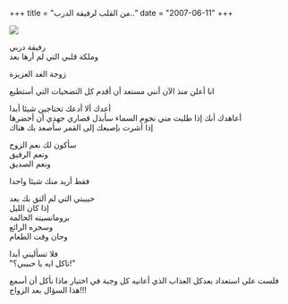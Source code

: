 +++
title = "من القلب لرفيقة الدرب.."
date = "2007-06-11"
+++

[![](https://blogger.googleusercontent.com/img/b/R29vZ2xl/AVvXsEh_xtFy2N5HtRZzZ4QbJqlEy_GnKpllxo5jVOysTDv73iRFdLJxyvtks5rXRNxo4H96u9qA4RIeJfL64Lv_XJ5K32CPCPl8TsLVPgfWAGcZu0iGfAFxU2fFkRHTVwKO2SagYHhgBg/s400/confused.jpg)](https://blogger.googleusercontent.com/img/b/R29vZ2xl/AVvXsEh_xtFy2N5HtRZzZ4QbJqlEy_GnKpllxo5jVOysTDv73iRFdLJxyvtks5rXRNxo4H96u9qA4RIeJfL64Lv_XJ5K32CPCPl8TsLVPgfWAGcZu0iGfAFxU2fFkRHTVwKO2SagYHhgBg/s1600-h/confused.jpg)  

رفيقة دربي  
وملكة قلبي التي لم أرها بعد  
  
زوجة الغد العزيزة  
  
انا أعلن منذ الآن أنني مستعد أن أقدم كل التضحيات التي أستطيع  
  
أعدك ألا أدعك تحتاجين شيئا أبدا  
أعاهدك أنك إذا طلبت مني نجوم السماء سأبذل قصاري جهدي أن أحضرها  
إذا أشرت بإصبعك إلى القمر سأصعد بك هناك  
  
سأكون لك نعم الزوج  
ونعم الرفيق  
ونعم الصديق  
  
فقط أريد منك شيئا واحدا  
  
حبيبتي التي لم ألتق بك بعد  
إذا كان الليل  
برومانسيته الحالمة  
وسحره الرائع  
وحان وقت الطعام  
  
فلا تسأليني أبدا  
"تاكل ايه يا حبيبي؟!"  
  
فلست على استعداد بعدكل العذاب الذي أعانيه كل وجبة في اختيار ماذا نأكل أن أسمع هذا السؤال بعد الزواج!!!
